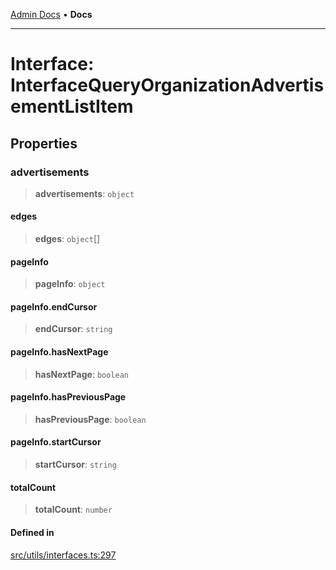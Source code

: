 [Admin Docs](/) • **Docs**

***

# Interface: InterfaceQueryOrganizationAdvertisementListItem

## Properties

### advertisements

> **advertisements**: `object`

#### edges

> **edges**: `object`[]

#### pageInfo

> **pageInfo**: `object`

#### pageInfo.endCursor

> **endCursor**: `string`

#### pageInfo.hasNextPage

> **hasNextPage**: `boolean`

#### pageInfo.hasPreviousPage

> **hasPreviousPage**: `boolean`

#### pageInfo.startCursor

> **startCursor**: `string`

#### totalCount

> **totalCount**: `number`

#### Defined in

[src/utils/interfaces.ts:297](https://github.com/PalisadoesFoundation/talawa-admin/blob/main/src/utils/interfaces.ts#L297)

